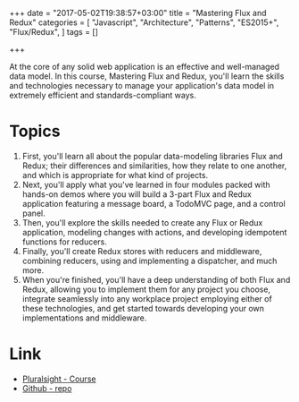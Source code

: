+++
date = "2017-05-02T19:38:57+03:00"
title = "Mastering Flux and Redux"
categories = [
    "Javascript",
    "Architecture",
    "Patterns",
    "ES2015+",
    "Flux/Redux",
]
tags = []

+++

At the core of any solid web application is an effective and well-managed data model. In this course, Mastering Flux and Redux, you'll learn the skills and technologies necessary to manage your application's data model in extremely efficient and standards-compliant ways. 

# Topics

1. First, you'll learn all about the popular data-modeling libraries Flux and Redux; their differences and similarities, how they relate to one another, and which is appropriate for what kind of projects. 
2. Next, you'll apply what you've learned in four modules packed with hands-on demos where you will build a 3-part Flux and Redux application featuring a message board, a TodoMVC page, and a control panel. 
3. Then, you'll explore the skills needed to create any Flux or Redux application, modeling changes with actions, and developing idempotent functions for reducers. 
4. Finally, you'll create Redux stores with reducers and middleware, combining reducers, using and implementing a dispatcher, and much more. 
5. When you're finished, you'll have a deep understanding of both Flux and Redux, allowing you to implement them for any project you choose, integrate seamlessly into any workplace project employing either of these technologies, and get started towards developing your own implementations and middleware.

# Link

* [Pluralsight - Course](https://app.pluralsight.com/library/courses/flux-redux-mastering/table-of-contents)
* [Github - repo](https://github.com/danielstern/flux-redux)